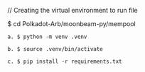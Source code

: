 // Creating the virtual environment to run file

$ cd Polkadot-Arb/moonbeam-py/mempool

	a. $ python -m venv .venv
	
	b. $ source .venv/bin/activate
	
	c. $ pip install -r requirements.txt